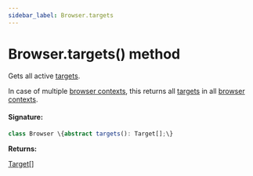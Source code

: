 ```yaml
---
sidebar_label: Browser.targets
---
```


# Browser.targets() method

Gets all active [targets](./puppeteer.target.md).

In case of multiple [browser contexts](./puppeteer.browsercontext.md), this returns all [targets](./puppeteer.target.md) in all [browser contexts](./puppeteer.browsercontext.md).

#### Signature:

```typescript
class Browser \{abstract targets(): Target[];\}
```

**Returns:**

[Target](./puppeteer.target.md)\[\]
